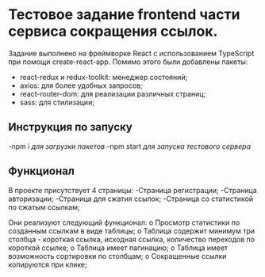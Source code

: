 # Тестовое задание frontend части сервиса сокращения ссылок.

Задание выполнено на фреймворке React с использованием TypeScript при помощи create-react-app.
Помимо этого были добавлены пакеты:

- react-redux и redux-toolkit: менеджер состояний;
- axios: для более удобных запросов;
- react-router-dom: для реализации различных страниц;
- sass: для стилизации;

## Инструкция по запуску

-npm i _для загрузки пакетов_
-npm start _для запуска тестового сервера_

## Функционал

В проекте присутствует 4 страницы:
-Страница регистрации;
-Страница авторизации;
-Страница для сжатия ссылок;
-Страница со статистикой по сжатым ссылкам;

Они реализуют следующий функционал:
o Просмотр статистики по созданным ссылкам в виде таблицы;
o Таблица содержит минимум три столбца - короткая ссылка, исходная ссылка,
количество переходов по короткой ссылке;
o Таблица имеет пагинацию;
o Таблица имеет возможность сортировки по столбцам;
o Сокращенные ссылки копируются при клике;
